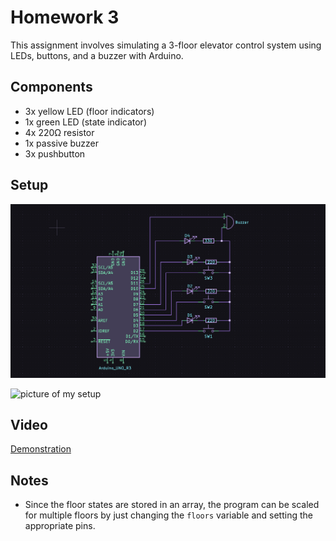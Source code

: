 # Homework 3

This assignment involves simulating a 3-floor elevator control system using LEDs, buttons, and a buzzer with Arduino.

## Components

* 3x yellow LED (floor indicators)
* 1x green LED (state indicator)
* 4x 220Ω resistor
* 1x passive buzzer
* 3x pushbutton

## Setup

![schematic of my setup](/Homework_03/schematic.png)

![picture of my setup](/Homework_03/setup.jpg)

## Video

[Demonstration](https://youtu.be/)

## Notes

* Since the floor states are stored in an array, the program can be scaled for multiple floors by just changing the `floors` variable and setting the appropriate pins.
